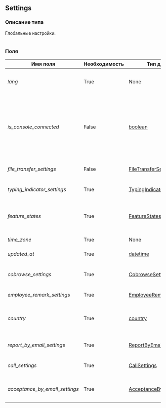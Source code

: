 
## Settings

### Описание типа
Глобальные настройки.<br/><br/>
### Поля

| Имя поля | Необходимость | Тип данных | Комментарий |
|---|---|---|---|
|*lang*|True|None|Язык пользовательского интерфейса Личного кабинета.<br/>|
|*is_console_connected*|False|[boolean](/types/boolean)|Признак подключения оператора.<br/>Устанавливается в true при первом успешном входе оператора через Пульт.<br/>Доступен только для чтения.<br/>|
|*file_transfer_settings*|False|[FileTransferSettings](/types/FileTransferSettings)|Настройки функции передачи файлов.<br/>|
|*typing_indicator_settings*|True|[TypingIndicatorSettings](/types/TypingIndicatorSettings)|Настройки функции «Подглядывание».<br/>|
|*feature_states*|True|[FeatureStates](/types/FeatureStates)|Данные о доступности функциональных возможностей на аккаунте.<br/>|
|*time_zone*|True|None|Временная зона Личного кабинета.<br/>|
|*updated_at*|True|[datetime](/types/datetime)|Дата последнего обновления.<br/>|
|*cobrowse_settings*|True|[CobrowseSettings](/types/CobrowseSettings)|Настройки функции «Виртуальный ассистент».<br/>|
|*employee_remark_settings*|True|[EmployeeRemarkSettings](/types/EmployeeRemarkSettings)|Настройки оценок сотрудников.<br/>|
|*country*|True|[country](/types/country)|Двухбуквенный код страны по стандарту ISO 3166-1 alpha-2.<br/><br/>|
|*report_by_email_settings*|True|[ReportByEmailSettings](/types/ReportByEmailSettings)|Настройки отправки отчетов на email.<br/>|
|*call_settings*|True|[CallSettings](/types/CallSettings)|Настройки звонковой функциональности.<br/>|
|*acceptance_by_email_settings*|True|[AcceptanceByEmailSettings](/types/AcceptanceByEmailSettings)|Настройки отправки актов на электронную почту.<br/>|
